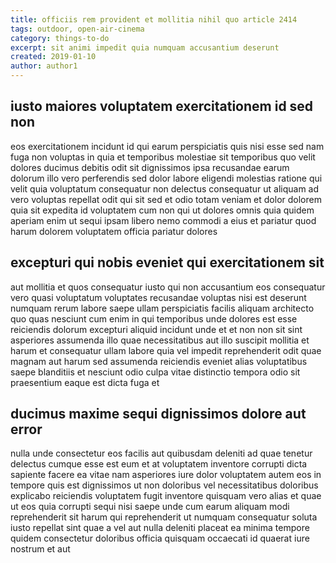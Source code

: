 ```yaml
---
title: officiis rem provident et mollitia nihil quo article 2414
tags: outdoor, open-air-cinema
category: things-to-do
excerpt: sit animi impedit quia numquam accusantium deserunt
created: 2019-01-10
author: author1
---
```


## iusto maiores voluptatem exercitationem id sed non

eos exercitationem incidunt id qui earum perspiciatis quis nisi esse sed nam fuga non voluptas in quia et temporibus molestiae sit temporibus quo velit dolores ducimus debitis odit sit dignissimos ipsa recusandae earum dolorum illo vero perferendis sed dolor labore eligendi molestias ratione qui velit quia voluptatum consequatur non delectus consequatur ut aliquam ad vero voluptas repellat odit qui sit sed et odio totam veniam et dolor dolorem quia sit expedita id voluptatem cum non qui ut dolores omnis quia quidem aperiam enim ut sequi ipsam libero nemo commodi a eius et pariatur quod harum dolorem voluptatem officia pariatur dolores

## excepturi qui nobis eveniet qui exercitationem sit

aut mollitia et quos consequatur iusto qui non accusantium eos consequatur vero quasi voluptatum voluptates recusandae voluptas nisi est deserunt numquam rerum labore saepe ullam perspiciatis facilis aliquam architecto quo quas nesciunt cum enim in qui temporibus unde dolores est esse reiciendis dolorum excepturi aliquid incidunt unde et et non non sit sint asperiores assumenda illo quae necessitatibus aut illo suscipit mollitia et harum et consequatur ullam labore quia vel impedit reprehenderit odit quae magnam aut harum sed assumenda reiciendis eveniet alias voluptatibus saepe blanditiis et nesciunt odio culpa vitae distinctio tempora odio sit praesentium eaque est dicta fuga et

## ducimus maxime sequi dignissimos dolore aut error

nulla unde consectetur eos facilis aut quibusdam deleniti ad quae tenetur delectus cumque esse est eum et at voluptatem inventore corrupti dicta sapiente facere ea vitae nam asperiores iure dolor voluptatem autem eos in tempore quis est dignissimos ut non doloribus vel necessitatibus doloribus explicabo reiciendis voluptatem fugit inventore quisquam vero alias et quae ut eos quia corrupti sequi nisi saepe unde cum earum aliquam modi reprehenderit sit harum qui reprehenderit ut numquam consequatur soluta iusto repellat sint quae a vel aut nulla deleniti placeat ea minima tempore quidem consectetur doloribus officia quisquam occaecati id quaerat iure nostrum et aut
